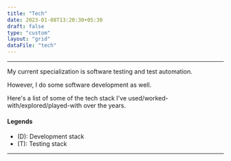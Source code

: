```yaml
---
title: "Tech"
date: 2023-01-08T13:20:30+05:30
draft: false
type: "custom"
layout: "grid"
dataFile: "tech"
---
```


---

My current specialization is software testing and test automation.

However, I do some software development as well.

Here's a list of some of the tech stack I've used/worked-with/explored/played-with over the years.

#### Legends

-   (D): Development stack
-   (T): Testing stack

---
